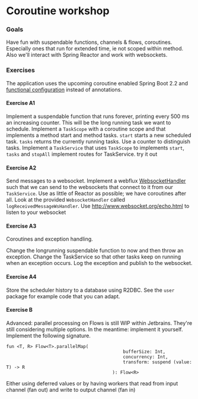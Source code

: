 # Coroutine workshop

### Goals
Have fun with suspendable functions, channels & flows, coroutines. Especially ones that run for extended time, ie not scoped within method. 
Also we'll interact with Spring Reactor and work with websockets.

### Exercises
The application uses the upcoming coroutine enabled Spring Boot 2.2 and [functional configuration](https://github.com/spring-projects-experimental/spring-fu) instead of annotations.

#### Exercise A1

Implement a suspendable function that runs forever, printing every 500 ms an increasing counter. This will be the long running task we want to schedule.
Implement a `TaskScope` with a coroutine scope and that implements a method start and method tasks. `start` starts a new scheduled task. `tasks` returns the currently running tasks. Use a counter to distinguish tasks.
Implement a `TaskService` that uses `TaskScope` to implements `start`, `tasks` and `stopAll` 
implement routes for TaskService.
try it out

#### Exercise A2
Send messages to a websocket.
Implement a webflux [WebsocketHandler](https://github.com/spring-projects/spring-framework/blob/master/src/docs/asciidoc/web/webflux-websocket.adoc) such that we can send to the websockets that connect to it from our `TaskService`.
Use as little of Reactor as possible; we have coroutines after all.
Look at the provided `WebsocketHandler` called `logReceivedMessageWsHandler`.
Use http://www.websocket.org/echo.html to listen to your websocket
         
#### Exercise A3
Coroutines and exception handling.

Change the longrunning suspendable function to now and then throw an exception.
Change the TaskService so that other tasks keep on running when an exception occurs. Log the exception and publish to the websocket. 
         
#### Exercise A4
Store the scheduler history to a database using R2DBC. See the `user` package for example code that you can adapt.


#### Exercise B 
Advanced: parallel processing on Flows is still WIP within Jetbrains. They're still considering multiple options. In the meantime: implement it yourself.
Implement the following signature. 
```
fun <T, R> Flow<T>.parallelMap(
                                            bufferSize: Int,
                                            concurrency: Int,
                                            transform: suspend (value: T) -> R
                                        ): Flow<R>
```
Either using deferred values or by having workers that read from input channel (fan out) and write to output channel (fan in)

